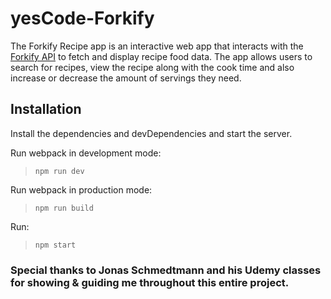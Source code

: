 # yesCode-Forkify

The Forkify Recipe app is an interactive web app that interacts with the [Forkify API](https://forkify-api.herokuapp.com/) to fetch and display recipe food data. The app allows users to search for recipes, view the recipe along with the cook time and also increase or decrease the amount of servings they need. 

## Installation

Install the dependencies and devDependencies and start the server.

Run webpack in development mode:
> `npm run dev`

Run webpack in production mode:
> `npm run build`

Run:
> `npm start`

### Special thanks to Jonas Schmedtmann and his Udemy classes for showing & guiding me throughout this entire project.

